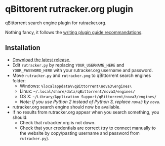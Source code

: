 qBittorent rutracker.org plugin
===============================

qBittorrent search engine plugin for rutracker.org.

Nothing fancy, it follows the [writing plugin guide recommandations](https://github.com/qbittorrent/qBittorrent/wiki/How-to-write-a-search-plugin).

Installation
------------
* [Download the latest release.](https://github.com/Skymirrh/qBittorent-rutracker-plugin/releases/latest)
* Edit `rutracker.py` by replacing `YOUR_USERNAME_HERE` and `YOUR_PASSWORD_HERE` with your rutracker.org username and password.
* Move `rutracker.py` and `rutracker.png` to qBittorrent search engines folder:
  * Windows: `%localappdata%\qBittorrent\nova3\engines\`
  * Linux: `~/.local/share/data/qBittorrent/nova3/engines/`
  * OS X: `~/Library/Application Support/qBittorrent/nova3/engines/`
  * *Note: If you use Python 2 instead of Python 3, replace `nova3` by `nova`.*
* rutracker.org search engine should now be available.
* If no results from rutracker.org appear when you search something, you should:
	* Check that rutracker.org is not down.
  * Check that your credentials are correct (try to connect manually to the website by copy/pasting username and password from `rutracker.py`).